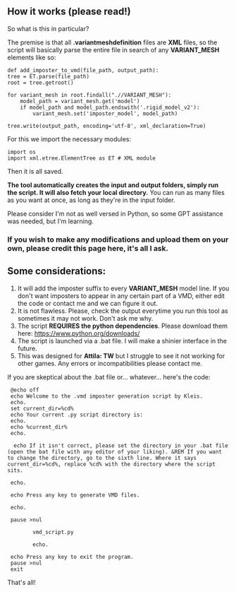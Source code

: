 ## How it works (please read!)

So what is this in particular? 

The premise is that all **.variantmeshdefinition** files are **XML** files, so the script will basically parse the entire file in search of any **VARIANT_MESH** elements like so:

    def add_imposter_to_vmd(file_path, output_path):
    tree = ET.parse(file_path)
    root = tree.getroot()

    for variant_mesh in root.findall(".//VARIANT_MESH"):
        model_path = variant_mesh.get('model')
        if model_path and model_path.endswith('.rigid_model_v2'):
            variant_mesh.set('imposter_model', model_path)
    
    tree.write(output_path, encoding='utf-8', xml_declaration=True)

For this we import the necessary modules: 

    import os
    import xml.etree.ElementTree as ET # XML module

Then it is all saved. 

**The tool automatically creates the input and output folders, simply run the script. It will also fetch your local directory.** You can run as many files as you want at once, as long as they're in the input folder. 

Please consider I'm not as well versed in Python, so some GPT assistance was needed, but I'm learning. 

### If you wish to make any modifications and upload them on your own, please credit this page here, it's all I ask.

## Some considerations: 

   1. It will add the imposter suffix to every **VARIANT_MESH** model line. If you don't want imposters to appear in any certain part of a VMD, either edit the code or contact me and we can figure it out.
   2. It is not flawless. Please, check the output everytime you run this tool as sometimes it may not work. Don't ask me why.
   3. The script **REQUIRES the python dependencies**. Please download them here: https://www.python.org/downloads/
   4. The script is launched via a .bat file. I will make a shinier interface in the future.
   5. This was designed for **Attila: TW** but I struggle to see it not working for other games. Any errors or incompatibilities please contact me.

If you are skeptical about the .bat file or... whatever... here's the code:

 	 @echo off
 	 echo Welcome to the .vmd imposter generation script by Kleis.
 	 echo.
 	 set current_dir=%cd%
 	 echo Your current .py script directory is:
 	 echo.
 	 echo %current_dir%  
 	 echo.

	  echo If it isn't correct, please set the directory in your .bat file (open the bat file with any editor of your liking). &REM If you want to change the directory, go to the sixth line. Where it says current_dir=%cd%, replace %cd% with the directory where the script sits.

 	 echo. 
  
 	 echo Press any key to generate VMD files.
	
 	 echo.

 	 pause >nul

    		vmd_script.py 
	
    		echo.

 	 echo Press any key to exit the program.
 	 pause >nul
 	 exit

That's all!


